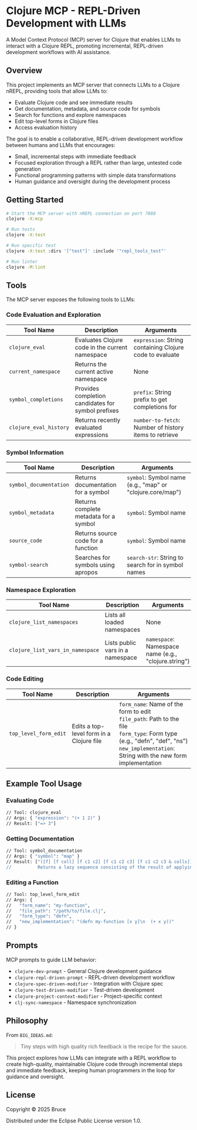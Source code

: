 # Clojure MCP - REPL-Driven Development with LLMs

A Model Context Protocol (MCP) server for Clojure that enables LLMs to interact with a Clojure REPL, promoting incremental, REPL-driven development workflows with AI assistance.

## Overview

This project implements an MCP server that connects LLMs to a Clojure nREPL, providing tools that allow LLMs to:

- Evaluate Clojure code and see immediate results
- Get documentation, metadata, and source code for symbols
- Search for functions and explore namespaces
- Edit top-level forms in Clojure files
- Access evaluation history

The goal is to enable a collaborative, REPL-driven development workflow between humans and LLMs that encourages:

- Small, incremental steps with immediate feedback
- Focused exploration through a REPL rather than large, untested code generation
- Functional programming patterns with simple data transformations
- Human guidance and oversight during the development process

## Getting Started

```bash
# Start the MCP server with nREPL connection on port 7888
clojure -X:mcp

# Run tests
clojure -X:test

# Run specific test
clojure -X:test :dirs '["test"]' :include '"repl_tools_test"'

# Run linter
clojure -M:lint
```

## Tools

The MCP server exposes the following tools to LLMs:

### Code Evaluation and Exploration

| Tool Name | Description | Arguments |
|-----------|-------------|-----------|
| `clojure_eval` | Evaluates Clojure code in the current namespace | `expression`: String containing Clojure code to evaluate |
| `current_namespace` | Returns the current active namespace | None |
| `symbol_completions` | Provides completion candidates for symbol prefixes | `prefix`: String prefix to get completions for |
| `clojure_eval_history` | Returns recently evaluated expressions | `number-to-fetch`: Number of history items to retrieve |

### Symbol Information

| Tool Name | Description | Arguments |
|-----------|-------------|-----------|
| `symbol_documentation` | Returns documentation for a symbol | `symbol`: Symbol name (e.g., "map" or "clojure.core/map") |
| `symbol_metadata` | Returns complete metadata for a symbol | `symbol`: Symbol name |
| `source_code` | Returns source code for a function | `symbol`: Symbol name |
| `symbol-search` | Searches for symbols using apropos | `search-str`: String to search for in symbol names |

### Namespace Exploration

| Tool Name | Description | Arguments |
|-----------|-------------|-----------|
| `clojure_list_namespaces` | Lists all loaded namespaces | None |
| `clojure_list_vars_in_namespace` | Lists public vars in a namespace | `namespace`: Namespace name (e.g., "clojure.string") |

### Code Editing

| Tool Name | Description | Arguments |
|-----------|-------------|-----------|
| `top_level_form_edit` | Edits a top-level form in a Clojure file | `form_name`: Name of the form to edit<br>`file_path`: Path to the file<br>`form_type`: Form type (e.g., "defn", "def", "ns")<br>`new_implementation`: String with the new form implementation |

## Example Tool Usage

### Evaluating Code
```clojure
// Tool: clojure_eval
// Args: { "expression": "(+ 1 2)" }
// Result: ["=> 3"]
```

### Getting Documentation
```clojure
// Tool: symbol_documentation
// Args: { "symbol": "map" }
// Result: ["([f] [f coll] [f c1 c2] [f c1 c2 c3] [f c1 c2 c3 & colls])
//          Returns a lazy sequence consisting of the result of applying f to..."]
```

### Editing a Function
```clojure
// Tool: top_level_form_edit
// Args: {
//   "form_name": "my-function",
//   "file_path": "/path/to/file.clj",
//   "form_type": "defn",
//   "new_implementation": "(defn my-function [x y]\n  (+ x y))"
// }
```

## Prompts

MCP prompts to guide LLM behavior:

- `clojure-dev-prompt` - General Clojure development guidance
- `clojure-repl-driven-prompt` - REPL-driven development workflow
- `clojure-spec-driven-modifier` - Integration with Clojure spec
- `clojure-test-driven-modifier` - Test-driven development
- `clojure-project-context-modifier` - Project-specific context
- `clj-sync-namespace` - Namespace synchronization

## Philosophy

From `BIG_IDEAS.md`:

> Tiny steps with high quality rich feedback is the recipe for the sauce.

This project explores how LLMs can integrate with a REPL workflow to create high-quality, maintainable Clojure code through incremental steps and immediate feedback, keeping human programmers in the loop for guidance and oversight.

## License

Copyright © 2025 Bruce

Distributed under the Eclipse Public License version 1.0.
